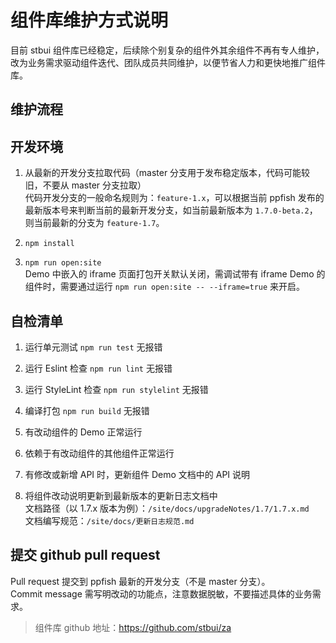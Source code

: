 # 组件库维护方式说明

目前 stbui 组件库已经稳定，后续除个别复杂的组件外其余组件不再有专人维护，改为业务需求驱动组件迭代、团队成员共同维护，以便节省人力和更快地推广组件库。

## 维护流程

## 开发环境

1. 从最新的开发分支拉取代码（master 分支用于发布稳定版本，代码可能较旧，不要从 master 分支拉取）  
   代码开发分支的一般命名规则为：`feature-1.x`，可以根据当前 ppfish 发布的最新版本号来判断当前的最新开发分支，如当前最新版本为 `1.7.0-beta.2`，则当前最新的分支为 `feature-1.7`。

1. `npm install`

1. `npm run open:site`  
   Demo 中嵌入的 iframe 页面打包开关默认关闭，需调试带有 iframe Demo 的组件时，需要通过运行 `npm run open:site -- --iframe=true` 来开启。

## 自检清单

1. 运行单元测试 `npm run test` 无报错

1. 运行 Eslint 检查 `npm run lint` 无报错

1. 运行 StyleLint 检查 `npm run stylelint` 无报错

1. 编译打包 `npm run build` 无报错

1. 有改动组件的 Demo 正常运行

1. 依赖于有改动组件的其他组件正常运行

1. 有修改或新增 API 时，更新组件 Demo 文档中的 API 说明

1. 将组件改动说明更新到最新版本的更新日志文档中  
   文档路径（以 1.7.x 版本为例）：`/site/docs/upgradeNotes/1.7/1.7.x.md`  
   文档编写规范：`/site/docs/更新日志规范.md`

## 提交 github pull request

Pull request 提交到 ppfish 最新的开发分支（不是 master 分支）。  
Commit message 需写明改动的功能点，注意数据脱敏，不要描述具体的业务需求。

> 组件库 github 地址：https://github.com/stbui/za
